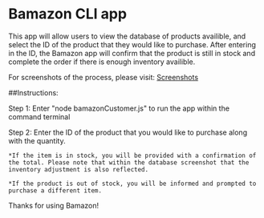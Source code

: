 # Bamazon CLI app

This app will allow users to view the database of products availible, and select the ID of the product that they would like to purchase. After entering in the ID, the Bamazon app will confirm that the product is still in stock and complete the order if there is enough inventory availible.

For screenshots of the process, please visit: 
[Screenshots](http://github.com)

##Instructions:

Step 1: Enter "node bamazonCustomer.js" to run the app within the command terminal

Step 2: Enter the ID of the product that you would like to purchase along with the quantity.

	*If the item is in stock, you will be provided with a confirmation of the total. Please note that within the database screenshot that the inventory adjustment is also reflected.

	*If the product is out of stock, you will be informed and prompted to purchase a different item.

Thanks for using Bamazon! 